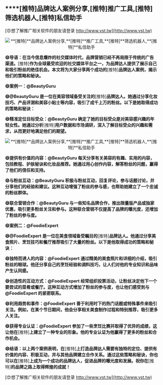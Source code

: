 ## ****[推特]**品牌达人案例分享,**[推特]**推广工具,**[推特]**筛选机器人,**[推特]**私信助手**

[😍想了解推广相关软件的朋友请登录 http://www.vst.tw](http://www.vst.tw)

 <center><img src="https://vst.tw/MP4/tuiguang/png/5.png" alt="**[推特]**品牌达人案例分享,**[推特]**推广工具,**[推特]**筛选机器人,**[推特]**私信助手"></center>

**😄导语：在当今信息爆炸的社交媒体时代，品牌营销已经不再局限于传统的广告渠道。**[推特]**作为全球最受欢迎的社交媒体平台之一，为品牌达人提供了展示自己和吸引粉丝的绝佳机会。本文将为大家分享两个成功的**[推特]**品牌达人案例，揭示他们的策略和秘诀。**

**😄案例一：@BeautyGuru**

**😄@BeautyGuru 是一位在美容领域备受关注的**[推特]**品牌达人。她通过分享化妆技巧、产品评测和美容小贴士等内容，吸引了成千上万的粉丝。以下是她取得成功的策略和秘诀：**

**😄精准定位目标受众：@BeautyGuru 确定了她的目标受众是对美容感兴趣的年轻女性。她通过分析**[推特]**用户数据和市场调研，深入了解目标受众的兴趣和需求，从而更好地满足他们的期望。**

 <center><img src="https://vst.tw/MP4/tuiguang/png/1.png" alt="**[推特]**品牌达人案例分享,**[推特]**推广工具,**[推特]**筛选机器人,**[推特]**私信助手"></center>

**😄提供有价值的内容：@BeautyGuru 每天分享有关美容的有趣、实用的内容，包括教程、护肤秘诀和化妆品推荐。她通过用心创作内容，解答粉丝的问题，赢得了他们的信任和支持。**

**😄与粉丝互动：@BeautyGuru 积极与粉丝互动，回复评论，参与话题讨论，并分享他们的经验和建议。这种互动增强了粉丝的参与感，也帮助她建立了一个忠诚的粉丝群体。**

**😄联合营销合作：@BeautyGuru 与一些知名品牌合作，推出限量版产品或独家优惠，吸引更多粉丝关注和参与。这种联合营销不仅提高了品牌的曝光度，还增加了粉丝的参与度。**

**😄案例二：@FoodieExpert**

**😄@FoodieExpert 是一位在美食领域备受瞩目的**[推特]**品牌达人。他通过分享美食照片、烹饪技巧和餐厅推荐吸引了大量的粉丝。以下是他取得成功的策略和秘诀：**

**😄独特而诱人的内容：@FoodieExpert 通过精美的美食照片和详细的介绍，吸引粉丝的眼球。他还分享自己的烹饪经验和调料技巧，让人们对他的专业知识和品味产生认同感。**

**😄创造性的互动方式：@FoodieExpert 经常组织投票活动，让粉丝决定他下一个要尝试的菜肴或餐厅。这种互动方式增加了粉丝的参与度，也让他们感受到与 @FoodieExpert 的紧密联系。**

**😄利用趋势和事件：@FoodieExpert 善于利用时下的热门话题或特殊事件来吸引关注。例如，在某个节日期间，他会分享相关美食制作过程和特别推荐，吸引更多人关注。**

**😄获得专业认证：@FoodieExpert 参加了一些烹饪比赛并取得了优异的成绩，这让他在**[推特]**上建立了一种专业的形象。他的专业认证为他赢得了更多的粉丝和合作机会。**

**😄结语：以上两个案例表明，在**[推特]**上打造品牌达人需要有独特的定位、提供有价值的内容、积极互动，并与其他品牌建立合作关系。通过这些策略和秘诀，你也可以在**[推特]**上成为一个成功的品牌达人，促进品牌的曝光度和发展。祝你在**[推特]**的品牌之路上取得辉煌的成就！**

[😍想了解推广相关软件的朋友请登录 http://www.vst.tw](http://www.vst.tw)



